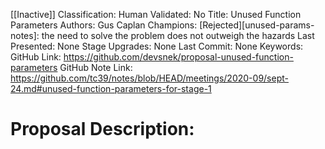 [[Inactive]]
Classification:
Human Validated: No
Title: Unused Function Parameters
Authors: Gus Caplan
Champions: [Rejected][unused-params-notes]: the need to solve the problem does not outweigh the hazards
Last Presented: None
Stage Upgrades: 
None
Last Commit: None
Keywords: 
GitHub Link: https://github.com/devsnek/proposal-unused-function-parameters
GitHub Note Link: https://github.com/tc39/notes/blob/HEAD/meetings/2020-09/sept-24.md#unused-function-parameters-for-stage-1

# Proposal Description:
